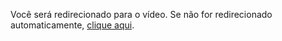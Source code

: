 <!DOCTYPE html>
<html lang="pt-br">
<head>
    <meta charset="UTF-8">
    <meta http-equiv="refresh" content="https://youtu.be/MuBgIfBR1kA?si=JaTnxZnOTrnPLWLU">
    <title>Redirecionando...</title>
</head>
<body>
    <p>Você será redirecionado para o vídeo. Se não for redirecionado automaticamente, <a href="https://youtu.be/MuBgIfBR1kA?si=JaTnxZnOTrnPLWLU">clique aqui</a>.</p>
</body>
</html>

